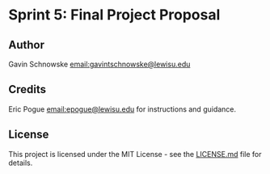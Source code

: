# Sprint 5: Final Project Proposal 

## Author
Gavin Schnowske [email:gavintschnowske@lewisu.edu](mailto:gavintschnowske@lewisu.edu)

## Credits
Eric Pogue [email:epogue@lewisu.edu](mailto:epogue@lewisu.edu) for instructions and guidance. 

## License
This project is licensed under the MIT License - see the [LICENSE.md](LICENSE) file for details.
